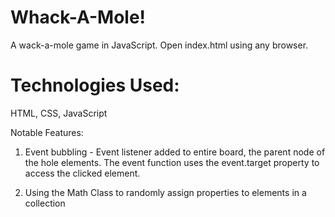 # Whack-A-Mole!
A wack-a-mole game in JavaScript. Open index.html using any browser.

# Technologies Used: 
HTML, CSS, JavaScript

Notable Features:
1. Event bubbling - Event listener added to entire board, the parent node of the hole elements.
The event function uses the event.target property to access the clicked element.

2. Using the Math Class to randomly assign properties to elements in a collection